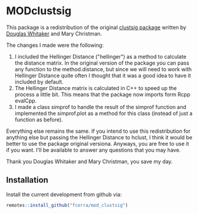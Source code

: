 
<!-- README.md is generated from README.Rmd. Please edit that file -->
MODclustsig
===========

This package is a redistribution of the original [clustsig package](https://cran.r-project.org/web/packages/clustsig/index.html) written by [Douglas Whitaker](http://www.douglaswhitaker.com) and Mary Christman.

The changes I made were the following:

1.  I included the Hellinger Distance ("hellinger") as a method to calculate the distance matrix. In the original version of the package you can pass any function to the method.distance, but since we will need to work with Hellinger Distance quite often I thought that it was a good idea to have it included by default.
2.  The Hellinger Distance matrix is calculated in C++ to speed up the process a little bit. This means that the package now imports form Rcpp evalCpp.
3.  I made a class simprof to handle the result of the simprof function and implemented the simprof.plot as a method for this class (instead of just a function as before).

Everything else remains the same. If you intend to use this redistribution for anything else but passing the Hellinger Distance to hclust, I think it would be better to use the package original versiona. Anyways, you are free to use it if you want. I'll be available to answer any questions that you may have.

Thank you Douglas Whitaker and Mary Christman, you save my day.

Installation
------------

Install the current development from github via:

``` r
remotes::install_github("fcorra/mod_clustsig")
```
